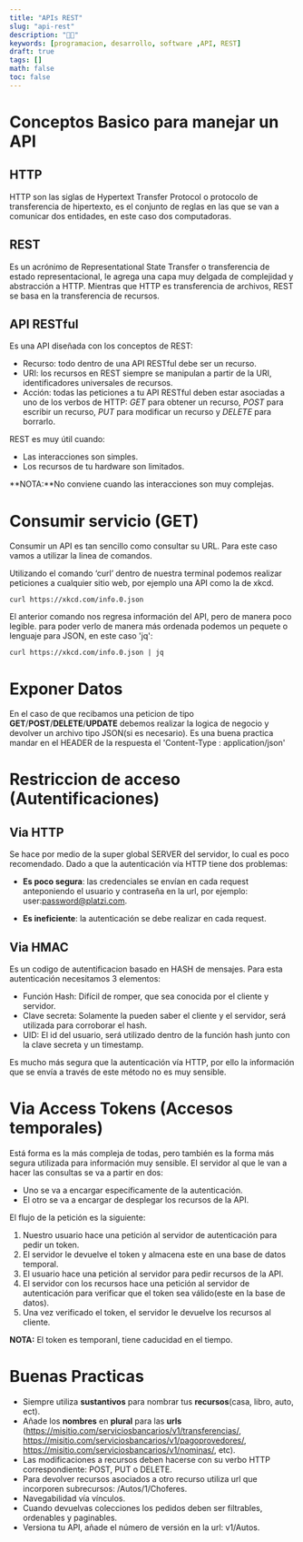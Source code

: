 ```yaml
---
title: "APIs REST"
slug: "api-rest"
description: "👩‍🔧"
keywords: [programacion, desarrollo, software ,API, REST]
draft: true
tags: []
math: false
toc: false
---
```

# Conceptos Basico para manejar un API

## HTTP
HTTP son las siglas de Hypertext Transfer Protocol o protocolo de transferencia de hipertexto, es el conjunto de reglas en las que se van a comunicar dos entidades, en este caso dos computadoras.

## REST
Es un acrónimo de Representational State Transfer o transferencia de estado representacional, le agrega una capa muy delgada de complejidad y abstracción a HTTP. Mientras que HTTP es transferencia de archivos, REST se basa en la transferencia de recursos.

## API RESTful
Es una API diseñada con los conceptos de REST:

- Recurso: todo dentro de una API RESTful debe ser un recurso.
- URI: los recursos en REST siempre se manipulan a partir de la URI, identificadores universales de recursos.
- Acción: todas las peticiones a tu API RESTful deben estar asociadas a uno de los verbos de HTTP: *GET* para obtener un recurso, *POST* para escribir un recurso, *PUT* para modificar un recurso y *DELETE* para borrarlo.

REST es muy útil cuando:

- Las interacciones son simples.
- Los recursos de tu hardware son limitados.

**NOTA:**No conviene cuando las interacciones son muy complejas.

# Consumir servicio (GET)
Consumir un API es tan sencillo como consultar su URL. Para este caso vamos a utilizar la linea de comandos.

Utilizando el comando ‘curl’ dentro de nuestra terminal podemos realizar peticiones a cualquier sitio web, por ejemplo una API como la de xkcd.

`curl https://xkcd.com/info.0.json`

El anterior comando nos regresa información del API, pero de manera poco legible. para poder verlo de manera más ordenada podemos un pequete o lenguaje para JSON, en este caso 'jq':

`curl https://xkcd.com/info.0.json | jq`

# Exponer Datos

En el caso de que recibamos una peticion de tipo **GET**/**POST**/**DELETE**/**UPDATE** debemos realizar la logica de negocio y devolver un archivo tipo JSON(si es necesario).
Es una buena practica mandar en el HEADER de la respuesta el 'Content-Type : application/json'


# Restriccion de acceso (Autentificaciones)

## Via HTTP
Se hace por medio de la super global SERVER del servidor, lo cual es poco recomendado. Dado a que la autenticación vía HTTP tiene dos problemas:

- **Es poco segura**: las credenciales se envían en cada request anteponiendo el usuario y contraseña en la url, por ejemplo: user:password@platzi.com.

- **Es ineficiente**: la autenticación se debe realizar en cada request.

## Via HMAC
Es un codigo de autentificacion basado en HASH de mensajes. Para esta autenticación necesitamos 3 elementos:

- Función Hash: Difícil de romper, que sea conocida por el cliente y servidor.
- Clave secreta: Solamente la pueden saber el cliente y el servidor, será utilizada para corroborar el hash.
- UID: El id del usuario, será utilizado dentro de la función hash junto con la clave secreta y un timestamp.

Es mucho más segura que la autenticación vía HTTP, por ello la información que se envía a través de este método no es muy sensible.

# Via Access Tokens (Accesos temporales)
Está forma es la más compleja de todas, pero también es la forma más segura utilizada para información muy sensible. El servidor al que le van a hacer las consultas se va a partir en dos:

- Uno se va a encargar específicamente de la autenticación.
- El otro se va a encargar de desplegar los recursos de la API.

El flujo de la petición es la siguiente:

1. Nuestro usuario hace una petición al servidor de autenticación para pedir un token.
2. El servidor le devuelve el token y almacena este en una base de datos temporal.
3. El usuario hace una petición al servidor para pedir recursos de la API.
4. El servidor con los recursos hace una petición al servidor de autenticación para verificar que el token sea válido(este en la base de datos).
5. Una vez verificado el token, el servidor le devuelve los recursos al cliente.

**NOTA:** El token es temporanl, tiene caducidad en el tiempo.

# Buenas Practicas
- Siempre utiliza **sustantivos** para nombrar tus **recursos**(casa, libro, auto, ect).
- Añade los **nombres** en **plural** para las **urls** (https://misitio.com/serviciosbancarios/v1/transferencias/, https://misitio.com/serviciosbancarios/v1/pagoprovedores/, https://misitio.com/serviciosbancarios/v1/nominas/, etc).
- Las modificaciones a recursos deben hacerse con su verbo HTTP correspondiente: POST, PUT o DELETE.
- Para devolver recursos asociados a otro recurso utiliza url que incorporen subrecursos: /Autos/1/Choferes.
- Navegabilidad vía vínculos.
- Cuando devuelvas colecciones los pedidos deben ser filtrables, ordenables y paginables.
- Versiona tu API, añade el número de versión en la url: v1/Autos.